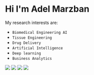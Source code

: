 # Hi I'm Adel Marzban
My research interests are: 
* `Biomedical Engineering AI`
* `Tissue Engineering`
* `Drug Delivery`
* `Artificial Intelligence`
* `Deep learning`
* `Business Analytics`<br>




[<img src="https://img.shields.io/badge/Gmail-D14836?style=for-the-badge&logo=gmail&logoColor=white" />](mailto:AdelMarzban@gmail.com)
[<img src="https://img.shields.io/badge/GitHub-100000?style=for-the-badge&logo=github&logoColor=white" />](https://github.com/adelmarzban)
[<img src="https://img.shields.io/badge/LinkedIn-0077B5?style=for-the-badge&logo=linkedin&logoColor=white" />](https://www.linkedin.com/in/adelmarzban)
[<img src="https://img.shields.io/badge/Telegram-2CA5E0?style=for-the-badge&logo=telegram&logoColor=white" />](https://t.me/adelmarzban) <br>
